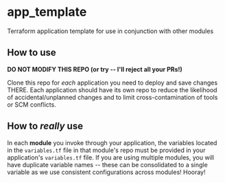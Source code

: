# app_template
Terraform application template for use in conjunction with other modules

## How to use
**DO NOT MODIFY THIS REPO (or try -- I'll reject all your PRs!)**

Clone this repo for *each* application you need to deploy and save changes THERE.  Each application should have its own repo to reduce the likelihood of accidental/unplanned changes and to limit cross-contamination of tools or SCM conflicts.

## How to *really* use
In each **module** you invoke through your application, the variables located in the `variables.tf` file in that module's repo must be provided in your application's `variables.tf` file.  If you are using multiple modules, you will have duplicate variable names -- these can be consolidated to a single variable as we use consistent configurations across modules!  Hooray!
